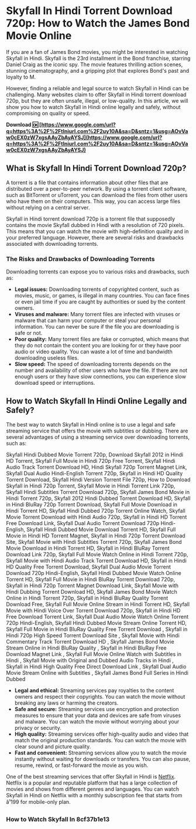 # Skyfall In Hindi Torrent Download 720p: How to Watch the James Bond Movie Online
 
If you are a fan of James Bond movies, you might be interested in watching Skyfall in Hindi. Skyfall is the 23rd installment in the Bond franchise, starring Daniel Craig as the iconic spy. The movie features thrilling action scenes, stunning cinematography, and a gripping plot that explores Bond's past and loyalty to M.
 
However, finding a reliable and legal source to watch Skyfall in Hindi can be challenging. Many websites claim to offer Skyfall in Hindi torrent download 720p, but they are often unsafe, illegal, or low-quality. In this article, we will show you how to watch Skyfall in Hindi online legally and safely, without compromising on quality or speed.
 
**Download 🆗 [https://www.google.com/url?q=https%3A%2F%2Ftlniurl.com%2F2uy10A&sa=D&sntz=1&usg=AOvVaw0cEX0zW7xgsAAyZbAyAYSJ](https://www.google.com/url?q=https%3A%2F%2Ftlniurl.com%2F2uy10A&sa=D&sntz=1&usg=AOvVaw0cEX0zW7xgsAAyZbAyAYSJ)**


 
## What is Skyfall In Hindi Torrent Download 720p?
 
A torrent is a file that contains information about other files that are distributed over a peer-to-peer network. By using a torrent client software, such as BitTorrent or uTorrent, you can download the files from other users who have them on their computers. This way, you can access large files without relying on a central server.
 
Skyfall in Hindi torrent download 720p is a torrent file that supposedly contains the movie Skyfall dubbed in Hindi with a resolution of 720 pixels. This means that you can watch the movie with high-definition quality and in your preferred language. However, there are several risks and drawbacks associated with downloading torrents.
 
### The Risks and Drawbacks of Downloading Torrents
 
Downloading torrents can expose you to various risks and drawbacks, such as:
 
- **Legal issues:** Downloading torrents of copyrighted content, such as movies, music, or games, is illegal in many countries. You can face fines or even jail time if you are caught by authorities or sued by the content owners.
- **Viruses and malware:** Many torrent files are infected with viruses or malware that can harm your computer or steal your personal information. You can never be sure if the file you are downloading is safe or not.
- **Poor quality:** Many torrent files are fake or corrupted, which means that they do not contain the content you are looking for or they have poor audio or video quality. You can waste a lot of time and bandwidth downloading useless files.
- **Slow speed:** The speed of downloading torrents depends on the number and availability of other users who have the file. If there are not enough users or they have slow connections, you can experience slow download speed or interruptions.

## How to Watch Skyfall In Hindi Online Legally and Safely?
 
The best way to watch Skyfall in Hindi online is to use a legal and safe streaming service that offers the movie with subtitles or dubbing. There are several advantages of using a streaming service over downloading torrents, such as:
 
Skyfall Hindi Dubbed Movie Torrent 720p,  Download Skyfall 2012 in Hindi HD Torrent,  Skyfall Full Movie in Hindi 720p Free Torrent,  Skyfall Hindi Audio Track Torrent Download HD,  Hindi Skyfall 720p Torrent Magnet Link,  Skyfall Dual Audio Hindi-English Torrent 720p,  Skyfall in Hindi HD Quality Torrent Download,  Skyfall Hindi Version Torrent File 720p,  How to Download Skyfall in Hindi 720p Torrent,  Skyfall Movie in Hindi Torrent Link 720p,  Skyfall Hindi Subtitles Torrent Download 720p,  Skyfall James Bond Movie in Hindi Torrent 720p,  Skyfall 2012 Hindi Dubbed Torrent Download HD,  Skyfall in Hindi BluRay 720p Torrent Download,  Skyfall Full Movie Download in Hindi Torrent HD,  Skyfall Hindi Dubbed 720p Torrent Online Watch,  Skyfall Movie Torrent Download with Hindi Audio 720p,  Skyfall in Hindi HD Torrent Free Download Link,  Skyfall Dual Audio Torrent Download 720p Hindi-English,  Skyfall Hindi Dubbed Movie Download Torrent HD,  Skyfall Full Movie in Hindi HD Torrent Magnet,  Skyfall in Hindi 720p Torrent Download Site,  Skyfall Movie with Hindi Subtitles Torrent 720p,  Skyfall James Bond Movie Download in Hindi Torrent HD,  Skyfall in Hindi BluRay Torrent Download Link 720p,  Skyfall Full Movie Watch Online in Hindi Torrent 720p,  Skyfall Movie with Hindi Audio Track Torrent Download HD,  Skyfall in Hindi HD Quality Free Torrent Download,  Skyfall Dual Audio Movie Torrent Download 720p Hindi-English,  Skyfall Hindi Dubbed Movie Watch Online Torrent HD,  Skyfall Full Movie in Hindi BluRay Torrent Download 720p,  Skyfall in Hindi 720p Torrent Magnet Download Link,  Skyfall Movie with Hindi Dubbing Torrent Download HD,  Skyfall James Bond Movie Watch Online in Hindi Torrent 720p,  Skyfall in Hindi BluRay Quality Torrent Download Free,  Skyfall Full Movie Online Stream in Hindi Torrent HD,  Skyfall Movie with Hindi Voice Over Torrent Download 720p,  Skyfall in Hindi HD Free Download Torrent Link,  Skyfall Dual Audio Movie Watch Online Torrent 720p Hindi-English,  Skyfall Hindi Dubbed Movie Stream Online Torrent HD,  Skyfall Full Movie in Hindi BluRay Quality Free Torrent Download ,  Skyfall in Hindi 720p High Speed Torrent Download Site ,  Skyfall Movie with Hindi Commentary Track Torrent Download HD ,  Skyfall James Bond Movie Stream Online in Hindi BluRay Quality ,  Skyfall in Hindi BluRay Free Download Magnet Link ,  Skyfall Full Movie Online Watch with Subtitles in Hindi ,  Skyfall Movie with Original and Dubbed Audio Tracks in Hindi ,  Skyfall in Hindi High Quality Free Direct Download Link ,  Skyfall Dual Audio Movie Stream Online with Subtitles ,  Skyfall James Bond Full Series in Hindi Dubbed

- **Legal and ethical:** Streaming services pay royalties to the content owners and respect their copyrights. You can watch the movie without breaking any laws or harming the creators.
- **Safe and secure:** Streaming services use encryption and protection measures to ensure that your data and devices are safe from viruses and malware. You can watch the movie without worrying about your privacy or security.
- **High quality:** Streaming services offer high-quality audio and video that match the original production standards. You can watch the movie with clear sound and picture quality.
- **Fast and convenient:** Streaming services allow you to watch the movie instantly without waiting for downloads or transfers. You can also pause, resume, rewind, or fast-forward the movie as you wish.

One of the best streaming services that offer Skyfall in Hindi is [Netflix](https://www.netflix.com/in/title/70243455). Netflix is a popular and reputable platform that has a large collection of movies and shows from different genres and languages. You can watch Skyfall in Hindi on Netflix with a monthly subscription fee that starts from â¹199 for mobile-only plan.
 
### How to Watch Skyfall In 8cf37b1e13


